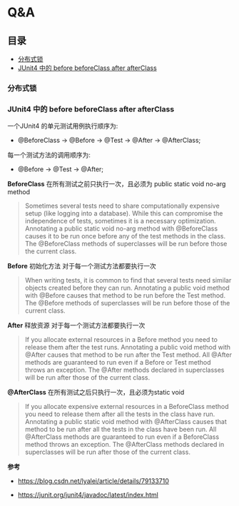 # Q&A

## 目录

- [分布式锁](#分布式锁)
- [JUnit4 中的 before beforeClass after afterClass](#junit4-中的-before-beforeclass-after-afterclass)


### 分布式锁


### JUnit4 中的 before beforeClass after afterClass

一个JUnit4 的单元测试用例执行顺序为:

- @BeforeClass -> @Before -> @Test -> @After -> @AfterClass;

每一个测试方法的调用顺序为:

- @Before -> @Test -> @After;

**BeforeClass** 在所有测试之前只执行一次，且必须为 public static void no-arg method

> Sometimes several tests need to share computationally expensive setup (like logging into a database). While this can compromise the independence of tests, sometimes it is a necessary optimization. Annotating a public static void no-arg method with @BeforeClass causes it to be run once before any of the test methods in the class. The @BeforeClass methods of superclasses will be run before those the current class.

**Before** 初始化方法 对于每一个测试方法都要执行一次

> When writing tests, it is common to find that several tests need similar objects created before they can run. Annotating a public void method with @Before causes that method to be run before the Test method. The @Before methods of superclasses will be run before those of the current class.

**After** 释放资源 对于每一个测试方法都要执行一次

> If you allocate external resources in a Before method you need to release them after the test runs. Annotating a public void method with @After causes that method to be run after the Test method. All @After methods are guaranteed to run even if a Before or Test method throws an exception. The @After methods declared in superclasses will be run after those of the current class.

**@AfterClass** 在所有测试之后只执行一次，且必须为static void

> If you allocate expensive external resources in a BeforeClass method you need to release them after all the tests in the class have run. Annotating a public static void method with @AfterClass causes that method to be run after all the tests in the class have been run. All @AfterClass methods are guaranteed to run even if a BeforeClass method throws an exception. The @AfterClass methods declared in superclasses will be run after those of the current class.

**参考**

- https://blog.csdn.net/lyalei/article/details/79133710

- https://junit.org/junit4/javadoc/latest/index.html